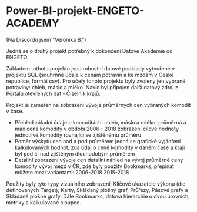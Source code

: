 # Power-BI-projekt-ENGETO-ACADEMY
(Na Discordu jsem "Veronika B.")

Jedná se o druhý projekt potřebný k dokončení Datové Akademie od ENGETO.

Základem tothoto projektu jsou robustní datové podklady vytvořené v projektu SQL (souhrnné údaje k cenám potravin a ke mzdám v České republice, formát csv). Pro účely tohoto projektu byly zvoleny jen vybrané potraviny: chléb, máslo a mléko. Navíc byl připojen další datový zdroj z Portálu otevřených dat - Číselník krajů.

Projekt je zaměřen na zobrazení vývoje průměrných cen vybraných komodit v čase.

- Přehled
  záladní údaje o komoditách: chléb, máslo a mléko:
  průměrná a max cena komodity v období 2006 - 2018
  zobrazení cílové hodnoty jednotlivé komodity rovnající se zjištěnému průměru
- Poměr výskytu cen nad a pod průměrem
  jedná se grafické vyjádření kalkulovaných hodnot, zda údaj o ceně komodity v daném čase a kraji byl pod či nad zjištěným dlouhodobým průměrem
- Detailní zobrazení vývoje cen
  detailní náhled na vývoj průměrné ceny komodity 
  vývoj mezd v ČR, zde byly použity Bookmarks, přepínat můžete mezi variantami:
    2006-2018
    2015-2018
    
Použity byly tyto typy vizuálního zobrazení: Klíčové ukazatele výkonu (dle definovaných Target), Karty, Skládaný plošný graf, Průřezy, Pásové grafy a Skládané plošné grafy. Dále Bookmarks, datová hierarchie o dvou úrovních, metriky a kalkulované sloupce.


